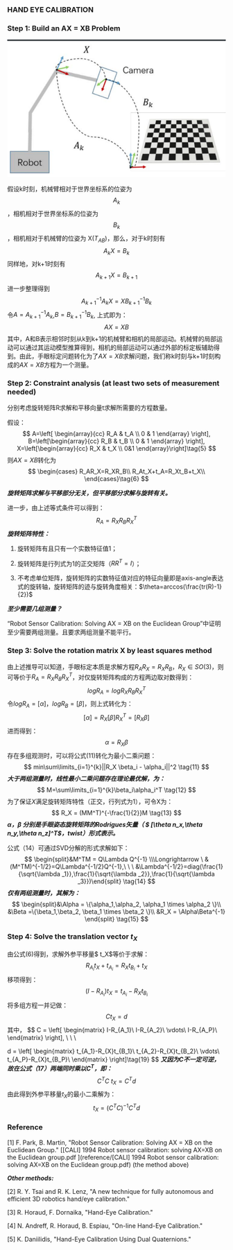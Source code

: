 ### HAND EYE CALIBRATION

### Step 1: Build an AX = XB Problem

![image-20210609174140249](hand%20eye%20calibration.assets/image-20210609174140249.png)

假设k时刻，机械臂相对于世界坐标系的位姿为 $$ A_k$$，相机相对于世界坐标系的位姿为$$B_k$$，相机相对于机械臂的位姿为 X($T_{AB}$)，那么，对于k时刻有
$$
A_k X = B_k  \tag{1}
$$
同样地，对k+1时刻有
$$
A_{k+1}X = B_{k+1} \tag{2}
$$
进一步整理得到
$$
A_{k+1}^{-1}A_kX=XB_{k+1}^{-1}B_k \tag{3}
$$
令$A=A_{k+1}^{-1}A_k$,$B=B_{k+1}^{-1}B_k$, 上式即为：
$$
AX=XB \tag{4}
$$
其中，A和B表示相邻时刻从k到k+1的机械臂和相机的局部运动。机械臂的局部运动可以通过其运动模型推算得到，相机的局部运动可以通过外部的标定板辅助得到。由此，手眼标定问题转化为了$AX=XB$求解问题，我们称k时刻与k+1时刻构成的$AX=XB$方程为一个测量。



### Step 2: Constraint analysis (at least two sets of measurement needed)

分别考虑旋转矩阵R求解和平移向量t求解所需要的方程数量。

假设：
$$
A=\left[ \begin{array}{cc}
   R_A & t_A \\
   0 & 1
  \end{array} \right],
  B=\left[\begin{array}{cc}
R_B & t_B \\
0 & 1
 \end{array} \right],
 X=\left[\begin{array}{cc}
R_X & t_X \\
0&1
\end{array}\right]\tag{5}
$$
则$AX=XB$转化为
$$
\begin{cases}
R_AR_X=R_XR_B\\
R_At_X+t_A=R_Xt_B+t_X\\
\end{cases}\tag{6}
$$

***旋转矩阵求解与平移部分无关，但平移部分求解与旋转有关。***

进一步，由上述等式条件可以得到：
$$
R_A=R_XR_BR_X^T\tag{7}
$$
***旋转矩阵特性：***

1. 旋转矩阵有且只有一个实数特征值1；

2. 旋转矩阵是行列式为1的正交矩阵（$RR^T=I$）；

3. 不考虑单位矩阵，旋转矩阵的实数特征值对应的特征向量即是axis-angle表达式的旋转轴，旋转矩阵的迹与旋转角度相关：$\theta=arccos(\frac{tr(R)-1}{2})$

    

***至少需要几组测量？***

“Robot Sensor Calibration: Solving AX = XB on the Euclidean Group”中证明至少需要两组测量。且要求两组测量不能平行。



### Step 3: Solve the rotation matrix X by least squares method

由上述推导可以知道，手眼标定本质是求解方程$R_AR_X=R_XR_B$，$R_X\in SO(3)$，则可等价于$R_A=R_XR_BR_X^T$，对仅旋转矩阵构成的方程两边取对数得到：
$$
logR_A = logR_XR_BR_X^T\tag{8}
$$
令$logR_A = [\alpha]$，$logR_B = [\beta]$，则上式转化为：
$$
[\alpha]=R_X[\beta]R_X^T=[R_X\beta]\tag{9}
$$
进而得到：
$$
\alpha = R_X \beta\tag{10}
$$
存在多组观测时，可以将公式(11)转化为最小二乘问题：
$$
min\sum\limits_{i=1}^{k}||R_X \beta_i - \alpha_i||^2 \tag{11}
$$
***大于两组测量时，线性最小二乘问题存在理论最优解，为：***
$$
M=\sum\limits_{i=1}^{k}\beta_i\alpha_i^T \tag{12}
$$
为了保证$X$满足旋转矩阵特性（正交，行列式为1），可令X为：
$$
R_X = (MM^T)^{-\frac{1}{2}}M \tag{13}
$$
***$\alpha$，$\beta$ 分别是手眼姿态旋转矩阵的Rodrigues矢量（  $  [\theta n_x,\theta n_y,\theta n_z]^T$，twist）形式表示。***

公式（14）可通过SVD分解的形式求解如下：
$$
\begin{split}&M^TM = Q\Lambda Q^{-1} \\\Longrightarrow \ 
&(M^TM)^{-1/2}=Q\Lambda^{-1/2}Q^{-1},\ \ \ 
&\Lambda^{-1/2}=diag(\frac{1}{\sqrt{\lambda _1}},\frac{1}{\sqrt{\lambda _2}},\frac{1}{\sqrt{\lambda _3}})\end{split} \tag{14}
$$
***仅有两组测量时，其解为：***
$$
\begin{split}&\Alpha = \{\alpha_1,\alpha_2, \alpha_1 \times \alpha_2 \}\\
&\Beta =\{\beta_1,\beta_2, \beta_1 \times \beta_2 \}\\
&R_X = \Alpha\Beta^{-1}
\end{split} \tag{15}
$$

### Step 4: Solve the translation vector $t_X$

由公式(6)得到，求解外参平移量$ t_X$等价于求解：
$$
R_{A_i}t_X+t_{A_i}=R_Xt_{B_i}+t_{X} \tag{16}
$$
移项得到：
$$
(I-R_{A_i})t_X = t_{A_i}-R_Xt_{B_i} \tag{17}
$$
将多组方程一并记做：
$$
Ct_X=d \tag{18}
$$
其中，
$$
C = \left[
\begin{matrix} 
I-R_{A_1}\\
I-R_{A_2}\\
\vdots\\
I-R_{A_P}\\
\end{matrix}
\right], \ \ \ 

d = \left[
\begin{matrix} 
t_{A_1}-R_{X}t_{B_1}\\
t_{A_2}-R_{X}t_{B_2}\\
\vdots\\
t_{A_P}-R_{X}t_{B_P}\\
\end{matrix}
\right]\tag{19}
$$
***又因为$C$不一定可逆，故在公式（17）两端同时乘以$C^T$，即：***
$$
C^TC\ t_X = C^Td \tag{20}
$$
由此得到外参平移量$t_X$的最小二乘解为：
$$
t_X = (C^TC)^{-1}C^Td\tag{21}
$$



### Reference

[1] F. Park, B. Martin, "Robot Sensor Calibration: Solving AX = XB on the Euclidean Group." [[CALI] 1994 Robot sensor calibration: solving AX=XB on the Euclidean group.pdf ](reference/[CALI] 1994 Robot sensor calibration: solving AX=XB on the Euclidean group.pdf) (the method above)

***Other methods:***

[2] R. Y. Tsai and R. K. Lenz, "A new technique for fully autonomous and efficient 3D robotics hand/eye calibration." 

[3] R. Horaud, F. Dornaika, "Hand-Eye Calibration."

[4] N. Andreff, R. Horaud, B. Espiau, "On-line Hand-Eye Calibration."

[5] K. Daniilidis, "Hand-Eye Calibration Using Dual Quaternions."